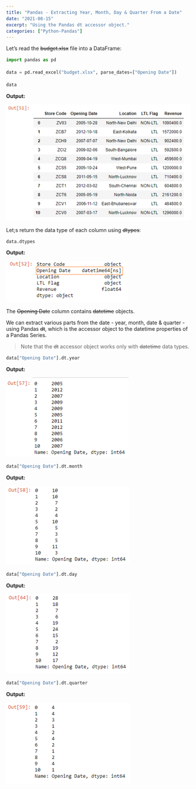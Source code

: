 ```yaml
---
title: "Pandas - Extracting Year, Month, Day & Quarter From a Date"
date: "2021-08-15"
excerpt: "Using the Pandas dt accessor object."
categories: ["Python-Pandas"]
---
```


Let’s read the ~~budget.xlsx~~ file into a DataFrame:

```py {numberLines}
import pandas as pd

data = pd.read_excel("budget.xlsx", parse_dates=["Opening Date"])

data
```

**Output:**

![Budget](../images/pandasDt/budget.png)

Let;s return the data type of each column using ~~dtypes~~:

```py {numberLines}
data.dtypes
```

**Output:**

![Data Types](../images/pandasDt/dtypes.png)

The ~~Opening Date~~ column contains ~~datetime~~ objects.

We can extract various parts from the date - year, month, date & quarter - using Pandas ~~dt~~, which is the accessor object to the datetime properties of a Pandas Series.

> Note that the ~~dt~~ accessor object works only with ~~datetime~~ data types.

```py {numberLines}
data["Opening Date"].dt.year
```

**Output:**

![Year](../images/pandasDt/year.png)

```py {numberLines}
data["Opening Date"].dt.month
```

**Output:**

![Month](../images/pandasDt/month.png)

```py {numberLines}
data["Opening Date"].dt.day
```

**Output:**

![Day](../images/pandasDt/day.png)

```py {numberLines}
data["Opening Date"].dt.quarter
```

**Output:**

![Quarter](../images/pandasDt/quarter.png)
